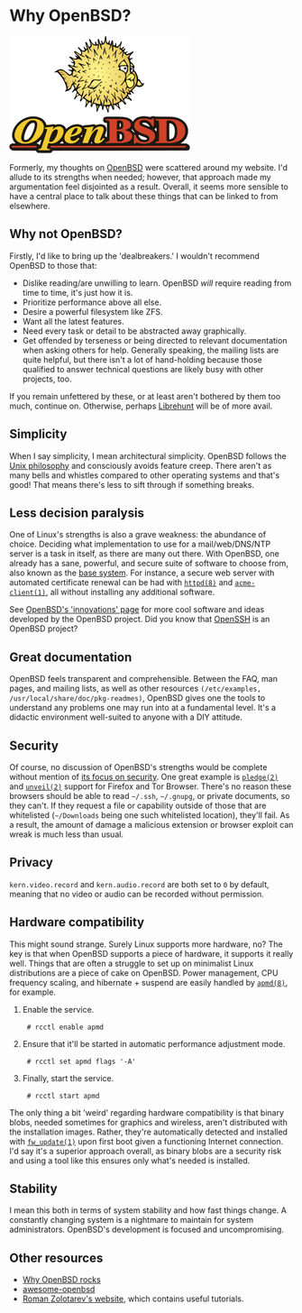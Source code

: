 # Why OpenBSD?

[![The OpenBSD logo with the mascot, Puffy the pufferfish, above it.](/images/openbsd-logo.png "Puffy is one of my favorite mascots.")](/images/openbsd-logo.png)

Formerly, my thoughts on [OpenBSD](https://www.openbsd.org/) were
scattered around my website. I'd allude to its strengths when needed;
however, that approach made my argumentation feel disjointed as a
result. Overall, it seems more sensible to have a central place to talk
about these things that can be linked to from elsewhere.

## Why not OpenBSD?

Firstly, I'd like to bring up the 'dealbreakers.' I wouldn't recommend OpenBSD to those that:

- Dislike reading/are unwilling to learn. OpenBSD *will* require reading
  from time to time, it's just how it is.
- Prioritize performance above all else.
- Desire a powerful filesystem like ZFS.
- Want all the latest features.
- Need every task or detail to be abstracted away graphically.
- Get offended by terseness or being directed to relevant
  documentation when asking others for help. Generally speaking, the mailing lists
  are quite helpful, but there isn't a lot of hand-holding because
  those qualified to answer technical questions are likely busy with
  other projects, too.

If you remain unfettered by these, or at least aren't bothered by them
too much, continue on. Otherwise, perhaps
[Librehunt](https://librehunt.org/) will be of more avail.

## Simplicity

When I say simplicity, I mean architectural simplicity. OpenBSD follows
the [Unix
philosophy](https://web.mit.edu/6.055/old/S2009/notes/unix.pdf) and
consciously avoids feature creep. There aren't as many bells and
whistles compared to other operating systems and that's good! That means
there's less to sift through if something breaks.

## Less decision paralysis

One of Linux's strengths is also a grave weakness: the abundance of
choice. Deciding what implementation to use for a mail/web/DNS/NTP
server is a task in itself, as there are many out there. With OpenBSD,
one already has a sane, powerful, and secure suite of software to choose
from, also known as the [base
system](https://why-openbsd.rocks/fact/base-system-concept/). For
instance, a secure web server with automated certificate renewal can be
had with [`httpd(8)`](https://man.openbsd.org/httpd) and
[`acme-client(1)`](https://man.openbsd.org/acme-client), all without
installing any additional software.

See [OpenBSD's 'innovations'
page](https://www.openbsd.org/innovations.html) for more cool software
and ideas developed by the OpenBSD project. Did you know that
[OpenSSH](https://www.openssh.com/) is an OpenBSD project?

## Great documentation

OpenBSD feels transparent and comprehensible.  Between the FAQ, man
pages, and mailing lists, as well as other resources `(/etc/examples,
/usr/local/share/doc/pkg-readmes)`, OpenBSD gives one the tools to
understand any problems one may run into at a fundamental level. It's a
didactic environment well-suited to anyone with a DIY attitude.

## Security

Of course, no discussion of OpenBSD's strengths would be complete
without mention of [its focus on
security](https://www.openbsd.org/security.html). One great example is
[`pledge(2)`](https://man.openbsd.org/pledge) and
[`unveil(2)`](https://man.openbsd.org/unveil) support for Firefox and Tor
Browser. There's no reason these browsers should be able to read
`~/.ssh`, `~/.gnupg`, or private documents, so they can't. If they request a file
or capability outside of those that are whitelisted (`~/Downloads` being one
such whitelisted location), they'll fail. As a result, the amount of
damage a malicious extension or browser exploit can wreak is much less
than usual.

## Privacy

`kern.video.record` and `kern.audio.record` are both set to `0` by
default, meaning that no video or audio can be recorded without
permission.

## Hardware compatibility

This might sound strange. Surely Linux supports more hardware, no? The
key is that when OpenBSD supports a piece of hardware, it supports it
really well. Things that are often a struggle to set up on minimalist
Linux distributions are a piece of cake on OpenBSD. Power management,
CPU frequency scaling, and hibernate + suspend are easily handled by
[`apmd(8)`](https://man.openbsd.org/apmd), for example.

1. Enable the service.

        # rcctl enable apmd

1. Ensure that it'll be started in automatic performance adjustment mode.

        # rcctl set apmd flags '-A'

1. Finally, start the service.

        # rcctl start apmd

The only thing a bit 'weird' regarding hardware compatibility is that
binary blobs, needed sometimes for graphics and wireless, aren't
distributed with the installation images. Rather, they're automatically
detected and installed with
[`fw_update(1)`](https://man.openbsd.org/fw_update) upon first boot
given a functioning Internet connection. I'd say it's a
superior approach overall, as binary blobs are a security risk and using
a tool like this ensures only what's needed is installed.

## Stability

I mean this both in terms of system stability and how fast things
change. A constantly changing system is a nightmare to maintain for
system administrators. OpenBSD's development is focused and
uncompromising.

## Other resources

- [Why OpenBSD rocks](https://why-openbsd.rocks/fact/)
- [awesome-openbsd](https://github.com/ligurio/awesome-openbsd)
- [Roman Zolotarev's website](https://rgz.ee/), which contains useful
  tutorials.
